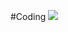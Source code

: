 #Coding
<img class="hCL kVc L4E MIw" fetchpriority="auto" loading="auto" src="https://media1.tenor.com/m/fUQ91fkPAa4AAAAC/kiryu-type-type.gif" elementtiming="closeupImage">
